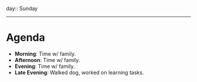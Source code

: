 day:: Sunday

---

# Agenda

- **Morning**: Time w/ family.
- **Afternoon**: Time w/ family.
- **Evening**: Time w/ family.
- **Late Evening**: Walked dog, worked on learning tasks.
